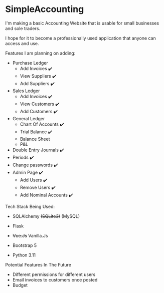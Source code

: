# SimpleAccounting

I'm making a basic Accounting Website that is usable for small businesses and sole traders.

I hope for it to become a professionally used application that anyone can access and use.

Features I am planning on adding:
- Purchase Ledger
    - Add Invoices ✔️
    - View Suppliers ✔️
    - Add Suppliers ✔️
- Sales Ledger
    - Add Invoices ✔️
    - View Customers ✔️
    - Add Customers ✔️
- General Ledger
    - Chart Of Accounts ✔️
    - Trial Balance ✔️
    - Balance Sheet
    - P&L
- Double Entry Journals ✔️
- Periods ✔️
- Change passwords ✔️
- Admin Page ✔️
    - Add Users ✔️
    - Remove Users ✔️
    - Add Nominal Accounts ✔️


Tech Stack Being Used:
- SQLAlchemy  <strike>(SQLite3)</strike>   (MySQL) 
- Flask

-  <strike>Vue.Js</strike>   Vanilla.Js

- Bootstrap 5
- Python 3.11

Potential Features In The Future
- Different permissions for different users
- Email invoices to customers once posted
- Budget
